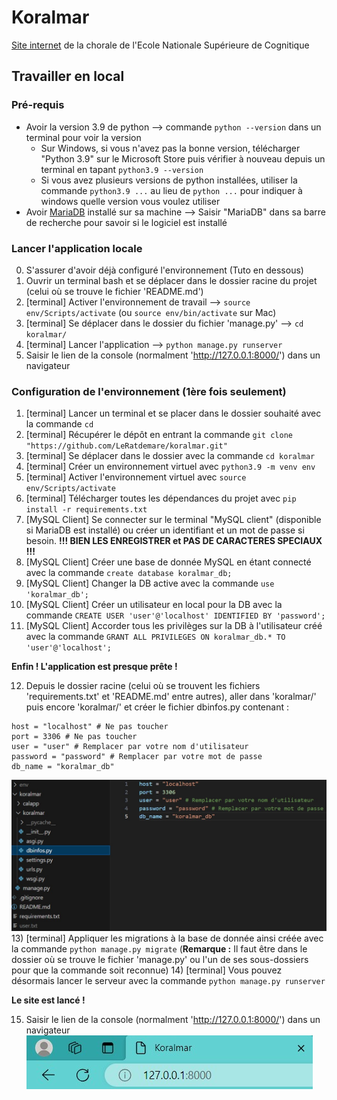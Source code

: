 # Koralmar
[Site internet](https://nlufuluabo.pythonanywhere.com/) de la chorale de l'Ecole Nationale Supérieure de Cognitique

## Travailler en local

### Pré-requis

* Avoir la version 3.9 de python --> commande `python --version` dans un terminal pour voir la version
    * Sur Windows, si vous n'avez pas la bonne version, télécharger "Python 3.9" sur le Microsoft Store puis vérifier à nouveau depuis un terminal en tapant `python3.9 --version`
    * Si vous avez plusieurs versions de python installées, utiliser la commande `python3.9 ...` au lieu de `python ...` pour indiquer à windows quelle version vous voulez utiliser
* Avoir [MariaDB](https://mariadb.org/download/?t=mariadb&p=mariadb&r=11.4.0&os=windows&cpu=x86_64&pkg=msi&m=icam) installé sur sa machine --> Saisir "MariaDB" dans sa barre de recherche pour savoir si le logiciel est installé

### Lancer l'application locale

0) S'assurer d'avoir déjà configuré l'environnement (Tuto en dessous)
1) Ouvrir un terminal bash et se déplacer dans le dossier racine du projet (celui où se trouve le fichier 'README.md')
2) \[terminal\] Activer l'environnement de travail --> `source env/Scripts/activate` (ou `source env/bin/activate` sur Mac)
3) \[terminal\] Se déplacer dans le dossier du fichier 'manage.py' --> `cd koralmar/`
4) \[terminal\] Lancer l'application --> `python manage.py runserver`
5) Saisir le lien de la console (normalment 'http://127.0.0.1:8000/') dans un navigateur

### Configuration de l'environnement (1ère fois seulement)

1) \[terminal\] Lancer un terminal et se placer dans le dossier souhaité avec la commande `cd`
2) \[terminal\] Récupérer le dépôt en entrant la commande `git clone "https://github.com/LeRatdemare/koralmar.git"`
3) \[terminal\] Se déplacer dans le dossier avec la commande `cd koralmar`
4) \[terminal\] Créer un environnement virtuel avec `python3.9 -m venv env`
5) \[terminal\] Activer l'environnement virtuel avec `source env/Scripts/activate`
6) \[terminal\] Télécharger toutes les dépendances du projet avec `pip install -r requirements.txt`
7) \[MySQL Client\] Se connecter sur le terminal "MySQL client" (disponible si MariaDB est installé) ou créer un identifiant et un mot de passe si besoin. **!!! BIEN LES ENREGISTRER et PAS DE CARACTERES SPECIAUX !!!**
8) \[MySQL Client\] Créer une base de donnée MySQL en étant connecté avec la commande `create database koralmar_db;`
9) \[MySQL Client\] Changer la DB active avec la commande `use 'koralmar_db';`
10) \[MySQL Client\] Créer un utilisateur en local pour la DB avec la commande `CREATE USER 'user'@'localhost' IDENTIFIED BY 'password';`
11) \[MySQL Client\] Accorder tous les privilèges sur la DB à l'utilisateur créé avec la commande `GRANT ALL PRIVILEGES ON koralmar_db.* TO 'user'@'localhost';`

**Enfin ! L'application est presque prête !**

12) Depuis le dossier racine (celui où se trouvent les fichiers 'requirements.txt' et 'README.md' entre autres), aller dans 'koralmar/' puis encore 'koralmar/' et créer le fichier dbinfos.py contenant :
```
host = "localhost" # Ne pas toucher
port = 3306 # Ne pas toucher
user = "user" # Remplacer par votre nom d'utilisateur
password = "password" # Remplacer par votre mot de passe
db_name = "koralmar_db"
```
![Fichier dbinfos](screenshots/Fichier_dbinfos.jpg)
13) \[terminal\] Appliquer les migrations à la base de donnée ainsi créée avec la commande `python manage.py migrate` (**Remarque :** Il faut être dans le dossier où se trouve le fichier 'manage.py' ou l'un de ses sous-dossiers pour que la commande soit reconnue)
14) \[terminal\] Vous pouvez désormais lancer le serveur avec la commande `python manage.py runserver`

**Le site est lancé !**

15) Saisir le lien de la console (normalment 'http://127.0.0.1:8000/') dans un navigateur
![Saisir l'url](screenshots/url_koralmar.jpg)